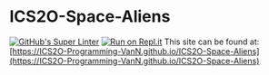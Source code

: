 # ICS2O-Space-Aliens
[![GitHub's Super Linter](https://github.com/ICS2O-Programming-VanN/ICS2O-Space-Aliens/workflows/GitHub's%20Super%20Linter/badge.svg)](https://github.com/ICS2O-Programming-VanN/ICS2O-Space-Aliens/actions)
[![Run on Repl.it](https://repl.it/badge/github/ICS2O-Programming-VanN/ICS2O-Space-Aliens)](https://repl.it/github/ICS2O-Programming-VanN/ICS2O-Space-Aliens)
This site can be found at: [https://ICS2O-Programming-VanN.github.io/ICS2O-Space-Aliens](https://ICS2O-Programming-VanN.github.io/ICS2O-Space-Aliens)